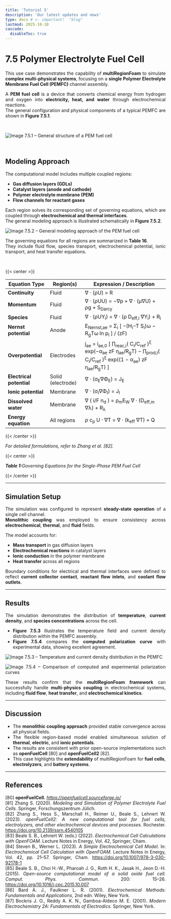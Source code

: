 ```yaml
---
title: 'Tutorial 5'
description: 'Our latest updates and news'
type: docs # <- important!  "blog"
lastmod: 2025-10-10
cascade:
  disableToc: true
---
```


<div style="text-align: justify;max-width: 100%; width: 100%; margin: 0; padding: 0;">

<!--

title: "Use Case 7.5 – Polymer Electrolyte Fuel Cell (PEMFC)" linkTitle: "7.5
Polymer Electrolyte Fuel Cell" weight: 75 description: "Demonstration of a
multi-physics electrochemical simulation using multiRegionFoam for a single
polymer electrolyte fuel cell (PEMFC) channel." --- -->

# 7.5 Polymer Electrolyte Fuel Cell

This use case demonstrates the capability of **multiRegionFoam** to simulate
**complex multi-physical systems**, focusing on a **single Polymer Electrolyte
Membrane Fuel Cell (PEMFC)** channel assembly.

A **PEM fuel cell** is a device that converts chemical energy from hydrogen and
oxygen into **electricity, heat, and water** through electrochemical
reactions.  
The general configuration and physical components of a typical PEMFC are shown
in **Figure 7.5.1**.

<br>

![Image 7.5.1 – General structure of a PEM fuel cell](images/usecase7_5_1.png)

<br>

## Modeling Approach

The computational model includes multiple coupled regions:

- **Gas diffusion layers (GDLs)**
- **Catalyst layers (anode and cathode)**
- **Polymer electrolyte membrane (PEM)**
- **Flow channels for reactant gases**

Each region solves its corresponding set of governing equations, which are
coupled through **electrochemical and thermal interfaces**.  
The general modeling approach is illustrated schematically in **Figure 7.5.2**.

![Image 7.5.2 – General modeling approach of the PEM fuel cell](images/usecase7_5_2.png)

The governing equations for all regions are summarized in **Table 16**.  
They include fluid flow, species transport, electrochemical potential, ionic
transport, and heat transfer equations.

<br>

{{< center >}}

| **Equation Type**        | **Region(s)**     | **Expression / Description**                                                                                                                                                                                                                                                             |
| ------------------------ | ----------------- | ---------------------------------------------------------------------------------------------------------------------------------------------------------------------------------------------------------------------------------------------------------------------------------------- |
| **Continuity**           | Fluid             | ∇ · (ρU) = R                                                                                                                                                                                                                                                                             |
| **Momentum**             | Fluid             | ∇ · (ρUU) = −∇p + ∇ · (μ∇U) + ρg + S<sub>Darcy</sub>                                                                                                                                                                                                                                     |
| **Species**              | Fluid             | ∇ · (ρUY<sub>i</sub>) = ∇ · (ρ D<sub>eff,i</sub> ∇Y<sub>i</sub>) + R<sub>i</sub>                                                                                                                                                                                                         |
| **Nernst potential**     | Anode             | E<sub>Nernst,ae</sub> = Σ<sub>i</sub> [ −(H<sub>i</sub>−T S<sub>i</sub>)ω − R<sub>g</sub>Tω ln p<sub>i</sub> ] / (zF)                                                                                                                                                                    |
| **Overpotential**        | Electrodes        | j<sub>ae</sub> = i<sub>ae,0</sub> [ ∏<sub>reac,i</sub>( C<sub>i</sub>/C<sub>ref</sub> )<sup>ξ</sup> exp(−α<sub>ae</sub> zF η<sub>ae</sub>/R<sub>g</sub>T) − ∏<sub>prod,i</sub>( C<sub>i</sub>/C<sub>ref</sub> )<sup>ξ</sup> exp((1 − α<sub>ae</sub>) zF η<sub>ae</sub>/R<sub>g</sub>T) ] |
| **Electrical potential** | Solid (electrode) | ∇ · (σ<sub>E</sub>∇Φ<sub>E</sub>) = J<sub>E</sub>                                                                                                                                                                                                                                        |
| **Ionic potential**      | Membrane          | ∇ · (σ<sub>I</sub>∇Φ<sub>I</sub>) = J<sub>I</sub>                                                                                                                                                                                                                                        |
| **Dissolved water**      | Membrane          | ∇ ( i/F n<sub>d</sub> ) = ρ<sub>m</sub>E<sub>W</sub> ∇ · (D<sub>eff,m</sub> ∇λ) + R<sub>λ</sub>                                                                                                                                                                                          |
| **Energy equation**      | All regions       | ρ c<sub>p</sub> U · ∇T = ∇ · (k<sub>eff</sub> ∇T) + Q                                                                                                                                                                                                                                    |

{{< /center >}}

_For detailed formulations, refer to Zhang et al. [82]._

{{< center >}}

<p style="font-style: italic; margin-top: 0.5em;"><strong>Table 1:</strong>Governing Equations for the Single-Phase PEM Fuel Cell</p>

{{< /center >}}

---

## Simulation Setup

The simulation was configured to represent **steady-state operation** of a
single cell channel.  
**Monolithic coupling** was employed to ensure consistency across
**electrochemical**, **thermal**, and **fluid** fields.

The model accounts for:

- **Mass transport** in gas diffusion layers
- **Electrochemical reactions** in catalyst layers
- **Ionic conduction** in the polymer membrane
- **Heat transfer** across all regions

Boundary conditions for electrical and thermal interfaces were defined to
reflect **current collector contact**, **reactant flow inlets**, and **coolant
flow outlets**.

---

## Results

The simulation demonstrates the distribution of **temperature**, **current
density**, and **species concentrations** across the cell.

- **Figure 7.5.3** illustrates the temperature field and current density
  distribution within the PEMFC assembly.
- **Figure 7.5.4** compares the **computed polarization curve** with
  experimental data, showing excellent agreement.

![Image 7.5.3 – Temperature and current density distribution in the PEMFC](images/usecase7_5_3.png)

![Image 7.5.4 – Comparison of computed and experimental polarization curves](images/usecase7_5_4.png)

These results confirm that the **multiRegionFoam framework** can successfully
handle **multi-physics coupling** in electrochemical systems, including **fluid
flow**, **heat transfer**, and **electrochemical kinetics**.

---

## Discussion

- The **monolithic coupling approach** provided stable convergence across all
  physical fields.
- The flexible region-based model enabled simultaneous solution of **thermal**,
  **electric**, and **ionic potentials**.
- The results are consistent with prior open-source implementations such as
  **openFuelCell** [80] and **openFuelCell2** [82].
- This case highlights the **extendability** of multiRegionFoam for **fuel
  cells**, **electrolyzers**, and **battery systems**.

---

<!-- ## Assets to Add

| **Asset ID** | **Description**                                | **Suggested Filename**    |
| ------------ | ---------------------------------------------- | ------------------------- |
| Image 7.5.1  | Structure and components of a PEM fuel cell    | `images/usecase7_5_1.png` |
| Image 7.5.2  | General modeling approach of the PEM fuel cell | `images/usecase7_5_2.png` |
| Image 7.5.3  | Temperature and current density fields         | `images/usecase7_5_3.png` |
| Image 7.5.4  | Polarization curve comparison                  | `images/usecase7_5_4.png` |
| Table 16     | Governing equations for PEM fuel cell          | —                         |

--- -->

## References

[80] **openFuelCell.** *https://openfuelcell.sourceforge.io/*  
[81] Zhang S. (2020). _Modeling and Simulation of Polymer Electrolyte Fuel
Cells._ Springer, Forschungszentrum Jülich.  
[82] Zhang S., Hess S., Marschall H., Reimer U., Beale S., Lehnert W. (2023).
_openFuelCell2: A new computational tool for fuel cells, electrolyzers, and
other electrochemical devices and processes._ Rochester.
https://doi.org/10.2139/ssrn.4540105  
[83] Beale S. B., Lehnert W. (eds.) (2022). _Electrochemical Cell Calculations
with OpenFOAM._ Lecture Notes in Energy, Vol. 42, Springer, Cham.  
[84] Steven B., Werner L. (2023). _A Simple Electrochemical Cell Model._ In:
_Electrochemical Cell Calculation with OpenFOAM._ Lecture Notes in Energy, Vol.
42, pp. 21–57. Springer, Cham. https://doi.org/10.1007/978-3-030-92178-1  
[85] Beale S. B., Choi H.-W., Pharoah J. G., Roth H. K., Jasak H., Jeon D.-H.
(2015). _Open-source computational model of a solid oxide fuel cell._ _Comput.
Phys. Commun._ 200: 15–26. https://doi.org/10.1016/j.cpc.2015.10.007  
[86] Bard A. J., Faulkner L. R. (2001). _Electrochemical Methods: Fundamentals
and Applications_, 2nd edn. Wiley, New York.  
[87] Bockris J. O., Reddy A. K. N., Gamboa-Aldeco M. E. (2001). _Modern
Electrochemistry 2A: Fundamentals of Electrodics._ Springer, New York.

---

</div>
